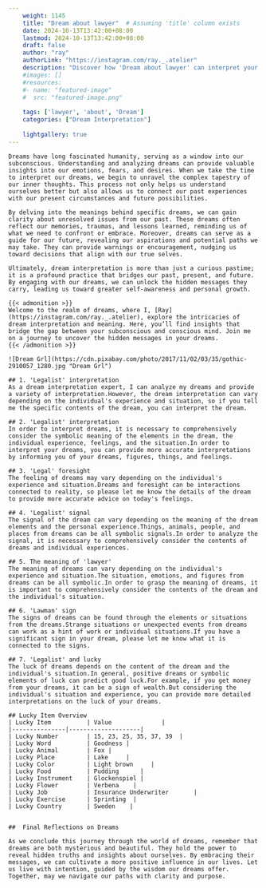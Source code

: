 ```yaml
---
    weight: 1145
    title: "Dream about lawyer"  # Assuming 'title' column exists
    date: 2024-10-13T13:42:00+08:00
    lastmod: 2024-10-13T13:42:00+08:00
    draft: false
    author: "ray"
    authorLink: "https://instagram.com/ray._.atelier"
    description: "Discover how 'Dream about lawyer' can interpret your future and uncover its significant meanings in your life."
    #images: []
    #resources:
    #- name: "featured-image"
    #  src: "featured-image.png"
    
    tags: ['lawyer', 'about', 'Dream']
    categories: ["Dream Interpretation"]
    
    lightgallery: true
---
```

    
    Dreams have long fascinated humanity, serving as a window into our subconscious. Understanding and analyzing dreams can provide valuable insights into our emotions, fears, and desires. When we take the time to interpret our dreams, we begin to unravel the complex tapestry of our inner thoughts. This process not only helps us understand ourselves better but also allows us to connect our past experiences with our present circumstances and future possibilities.
    
    By delving into the meanings behind specific dreams, we can gain clarity about unresolved issues from our past. These dreams often reflect our memories, traumas, and lessons learned, reminding us of what we need to confront or embrace. Moreover, dreams can serve as a guide for our future, revealing our aspirations and potential paths we may take. They can provide warnings or encouragement, nudging us toward decisions that align with our true selves.
    
    Ultimately, dream interpretation is more than just a curious pastime; it is a profound practice that bridges our past, present, and future. By engaging with our dreams, we can unlock the hidden messages they carry, leading us toward greater self-awareness and personal growth.
    
    {{< admonition >}}
    Welcome to the realm of dreams, where I, [Ray](https://instagram.com/ray._.atelier), explore the intricacies of dream interpretation and meaning. Here, you’ll find insights that bridge the gap between your subconscious and conscious mind. Join me on a journey to uncover the hidden messages in your dreams.
    {{< /admonition >}}
    
    ![Dream Grl](https://cdn.pixabay.com/photo/2017/11/02/03/35/gothic-2910057_1280.jpg "Dream Grl")
    
    ## 1. 'Legalist' interpretation
    As a dream interpretation expert, I can analyze my dreams and provide a variety of interpretation.However, the dream interpretation can vary depending on the individual's experience and situation, so if you tell me the specific contents of the dream, you can interpret the dream.
    
    ## 2. 'Legalist' interpretation
    In order to interpret dreams, it is necessary to comprehensively consider the symbolic meaning of the elements in the dream, the individual experience, feelings, and the situation.In order to interpret your dreams, you can provide more accurate interpretations by informing you of your dreams, figures, things, and feelings.
    
    ## 3. 'Legal' foresight
    The feeling of dreams may vary depending on the individual's experience and situation.Dreams and foresight can be interactions connected to reality, so please let me know the details of the dream to provide more accurate advice on today's feelings.
    
    ## 4. 'Legalist' signal
    The signal of the dream can vary depending on the meaning of the dream elements and the personal experience.Things, animals, people, and places from dreams can be all symbolic signals.In order to analyze the signal, it is necessary to comprehensively consider the contents of dreams and individual experiences.
    
    ## 5. The meaning of 'lawyer'
    The meaning of dreams can vary depending on the individual's experience and situation.The situation, emotions, and figures from dreams can be all symbolic.In order to grasp the meaning of dreams, it is important to comprehensively consider the contents of the dream and the individual's situation.
    
    ## 6. 'Lawman' sign
    The signs of dreams can be found through the elements or situations from the dreams.Strange situations or unexpected events from dreams can work as a hint of work or individual situations.If you have a significant sign in your dream, please let me know what it is connected to the signs.
    
    ## 7. 'Legalist' and lucky
    The luck of dreams depends on the content of the dream and the individual's situation.In general, positive dreams or symbolic elements of luck can predict good luck.For example, if you get money from your dreams, it can be a sign of wealth.But considering the individual's situation and experience, you can provide more detailed interpretations on the luck of your dreams.
    
    ## Lucky Item Overview
    | Lucky Item          | Value              |
    |---------------|--------------------|
    | Lucky Number        | 15, 23, 25, 35, 37, 39  |
    | Lucky Word          | Goodness |
    | Lucky Animal        | Fox |
    | Lucky Place         | Lake     |
    | Lucky Color         | Light brown     |
    | Lucky Food          | Pudding      |
    | Lucky Instrument    | Glockenspiel |
    | Lucky Flower        | Verbena    |
    | Lucky Job           | Insurance Underwriter       |
    | Lucky Exercise      | Sprinting  |
    | Lucky Country       | Sweden    |
    
    
    ##  Final Reflections on Dreams
    
    As we conclude this journey through the world of dreams, remember that dreams are both mysterious and beautiful. They hold the power to reveal hidden truths and insights about ourselves. By embracing their messages, we can cultivate a more positive influence in our lives. Let us live with intention, guided by the wisdom our dreams offer. Together, may we navigate our paths with clarity and purpose.
    